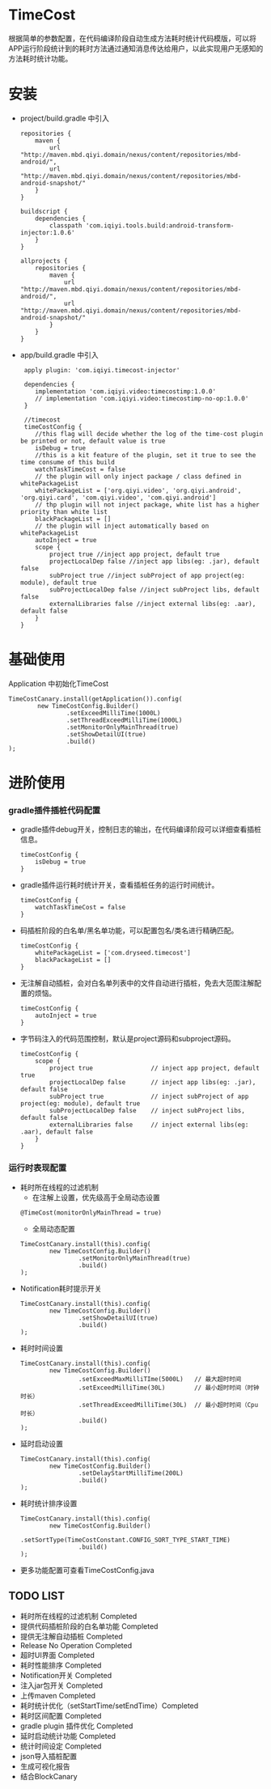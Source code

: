 # TimeCost
根据简单的参数配置，在代码编译阶段自动生成方法耗时统计代码模版，可以将APP运行阶段统计到的耗时方法通过通知消息传达给用户，以此实现用户无感知的方法耗时统计功能。

# 安装
* project/build.gradle 中引入
    ```
    repositories {
        maven {
            url "http://maven.mbd.qiyi.domain/nexus/content/repositories/mbd-android/",
            url "http://maven.mbd.qiyi.domain/nexus/content/repositories/mbd-android-snapshot/"
        }
    }

    buildscript {
        dependencies {
            classpath 'com.iqiyi.tools.build:android-transform-injector:1.0.6'
        }
    }

    allprojects {
        repositories {
            maven {
                url "http://maven.mbd.qiyi.domain/nexus/content/repositories/mbd-android/",
                url "http://maven.mbd.qiyi.domain/nexus/content/repositories/mbd-android-snapshot/"
            }
        }
    }
    ```

* app/build.gradle 中引入
    ```
     apply plugin: 'com.iqiyi.timecost-injector'

     dependencies {
        implementation 'com.iqiyi.video:timecostimp:1.0.0'
        // implementation 'com.iqiyi.video:timecostimp-no-op:1.0.0'
     }

     //timecost
     timeCostConfig {
        //this flag will decide whether the log of the time-cost plugin be printed or not, default value is true
        isDebug = true
        //this is a kit feature of the plugin, set it true to see the time consume of this build
        watchTaskTimeCost = false
        // the plugin will only inject package / class defined in whitePackageList
        whitePackageList = ['org.qiyi.video', 'org.qiyi.android', 'org.qiyi.card', 'com.qiyi.video', 'com.qiyi.android']
        // thp plugin will not inject package, white list has a higher priority than white list
        blackPackageList = []
        // the plugin will inject automatically based on whitePackageList
        autoInject = true
        scope {
            project true //inject app project, default true
            projectLocalDep false //inject app libs(eg: .jar), default false
            subProject true //inject subProject of app project(eg: module), default true
            subProjectLocalDep false //inject subProject libs, default false
            externalLibraries false //inject external libs(eg: .aar), default false
        }
    }
    ```

# 基础使用
Application 中初始化TimeCost
```
TimeCostCanary.install(getApplication()).config(
        new TimeCostConfig.Builder()
                .setExceedMilliTime(1000L)
                .setThreadExceedMilliTime(1000L)
                .setMonitorOnlyMainThread(true)
                .setShowDetailUI(true)
                .build()
);
```

# 进阶使用
### gradle插件插桩代码配置
* gradle插件debug开关，控制日志的输出，在代码编译阶段可以详细查看插桩信息。
    ```
    timeCostConfig {
        isDebug = true
    }
    ```
* gradle插件运行耗时统计开关，查看插桩任务的运行时间统计。
    ```
    timeCostConfig {
        watchTaskTimeCost = false
    }
    ```
* 码插桩阶段的白名单/黑名单功能，可以配置包名/类名进行精确匹配。
    ```
    timeCostConfig {
        whitePackageList = ['com.dryseed.timecost']
        blackPackageList = []
    }
    ```
* 无注解自动插桩，会对白名单列表中的文件自动进行插桩，免去大范围注解配置的烦恼。
    ```
    timeCostConfig {
        autoInject = true
    }
    ```
* 字节码注入的代码范围控制，默认是project源码和subproject源码。
    ```
    timeCostConfig {
        scope {
            project true                // inject app project, default true
            projectLocalDep false       // inject app libs(eg: .jar), default false
            subProject true             // inject subProject of app project(eg: module), default true
            subProjectLocalDep false    // inject subProject libs, default false
            externalLibraries false     // inject external libs(eg: .aar), default false
        }
    }
    ```
### 运行时表现配置
* 耗时所在线程的过滤机制
    * 在注解上设置，优先级高于全局动态设置
    ```
    @TimeCost(monitorOnlyMainThread = true)
    ```
    * 全局动态配置
    ```
    TimeCostCanary.install(this).config(
            new TimeCostConfig.Builder()
                    .setMonitorOnlyMainThread(true)
                    .build()
    );
    ```
* Notification耗时提示开关
    ```
    TimeCostCanary.install(this).config(
            new TimeCostConfig.Builder()
                    .setShowDetailUI(true)
                    .build()
    );
    ```
* 耗时时间设置
    ```
    TimeCostCanary.install(this).config(
            new TimeCostConfig.Builder()
                    .setExceedMaxMilliTIme(5000L)   // 最大超时时间
                    .setExceedMilliTime(30L)        // 最小超时时间（时钟时长）
                    .setThreadExceedMilliTime(30L)  // 最小超时时间（Cpu时长）
                    .build()
    );
    ```
* 延时启动设置
    ```
    TimeCostCanary.install(this).config(
            new TimeCostConfig.Builder()
                    .setDelayStartMilliTime(200L)
                    .build()
    );
    ```
* 耗时统计排序设置
    ```
    TimeCostCanary.install(this).config(
            new TimeCostConfig.Builder()
                    .setSortType(TimeCostConstant.CONFIG_SORT_TYPE_START_TIME)
                    .build()
    );
    ```
* 更多功能配置可查看TimeCostConfig.java








## TODO LIST
* 耗时所在线程的过滤机制 Completed
* 提供代码插桩阶段的白名单功能 Completed
* 提供无注解自动插桩 Completed
* Release No Operation Completed
* 超时UI界面 Completed
* 耗时性能排序 Completed
* Notification开关 Completed
* 注入jar包开关 Completed
* 上传maven Completed
* 耗时统计优化（setStartTime/setEndTime）Completed
* 耗时区间配置 Completed
* gradle plugin 插件优化 Completed
* 延时启动统计功能 Completed
* 统计时间设定 Completed
* json导入插桩配置
* 生成可视化报告
* 结合BlockCanary












